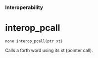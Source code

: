 ### Interoperability
# interop_pcall

 `none interop_pcall(ptr xt)`

 Calls a forth word using its xt (pointer call).

